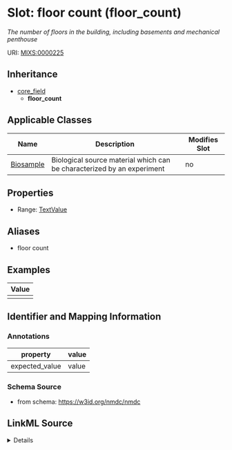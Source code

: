 # Slot: floor count (floor_count)


_The number of floors in the building, including basements and mechanical penthouse_



URI: [MIXS:0000225](https://w3id.org/mixs/0000225)




## Inheritance

* [core_field](core_field.md)
    * **floor_count**





## Applicable Classes

| Name | Description | Modifies Slot |
| --- | --- | --- |
[Biosample](Biosample.md) | Biological source material which can be characterized by an experiment |  no  |







## Properties

* Range: [TextValue](TextValue.md)



## Aliases


* floor count




## Examples

| Value |
| --- |
|  |

## Identifier and Mapping Information





### Annotations

| property | value |
| --- | --- |
| expected_value | value || occurrence | 1 |



### Schema Source


* from schema: https://w3id.org/nmdc/nmdc




## LinkML Source

<details>
```yaml
name: floor_count
annotations:
  expected_value:
    tag: expected_value
    value: value
  occurrence:
    tag: occurrence
    value: '1'
description: The number of floors in the building, including basements and mechanical
  penthouse
title: floor count
examples:
- value: ''
from_schema: https://w3id.org/nmdc/nmdc
aliases:
- floor count
rank: 1000
is_a: core field
slot_uri: MIXS:0000225
multivalued: false
alias: floor_count
domain_of:
- Biosample
range: TextValue

```
</details>